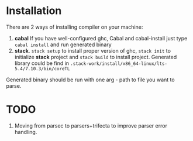 # Installation
There are 2 ways of installing compiler on your machine:
  1. **cabal** If you have well-configured ghc, Cabal and cabal-install just type `cabal install` and run generated binary
  2. **stack**. `stack setup` to install proper version of ghc, `stack init` to initialize **stack** project and `stack build` to install project. Generated library could be find in `.stack-work/install/x86_64-linux/lts-5.4/7.10.3/bin/coreTL`
  
  Generated binary should be run with one arg - path to file you want to parse.
  
  
# TODO
  1. Moving from parsec to parsers+trifecta to improve parser error handling.
